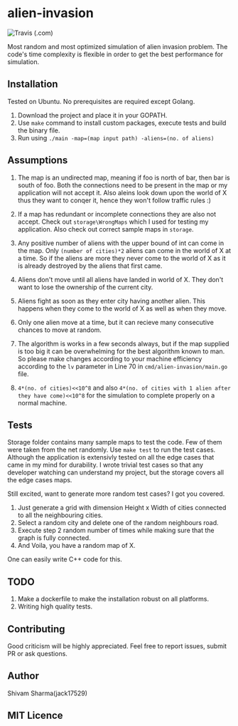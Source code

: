 # alien-invasion

![Travis (.com)](https://img.shields.io/travis/com/jack17529/alien-invasion)

Most random and most optimized simulation of alien invasion problem. The code's time complexity is flexible in order to get the best performance for simulation.

## Installation

Tested on Ubuntu. No prerequisites are required except Golang.

1. Download the project and place it in your GOPATH.
2. Use `make` command to install custom packages, execute tests and build the binary file.
3. Run using `./main -map=(map input path) -aliens=(no. of aliens)`

## Assumptions

1. The map is an undirected map, meaning if foo is north of bar, then bar is south of foo. Both the connections need to be present in the map or my application will not accept it. Also aleins look down upon the world of X thus they want to conqer it, hence they won't follow traffic rules :)

2. If a map has redundant or incomplete connections they are also not accept. Check out `storage\WrongMaps` which I used for testing my application. Also check out correct sample maps in `storage`.

3. Any positive number of aliens with the upper bound of int can come in the map. Only `(number of cities)*2` aliens can come in the world of X at a time. So if the aliens are more they never come to the world of X as it is already destroyed by the aliens that first came.

4. Aliens don't move until all aliens have landed in world of X. They don't want to lose the ownership of the current city.

5. Aliens fight as soon as they enter city having another alien. This happens when they come to the world of X as well as when they move.

6. Only one alien move at a time, but it can recieve many consecutive chances to move at random.

7. The algorithm is works in a few seconds always, but if the map supplied is too big it can be overwhelming for the best algorithm known to man. So please make changes according to your machine efficiency according to the `lv` parameter in Line 70 in `cmd/alien-invasion/main.go` file.

8. `4*(no. of cities)<<10^8` and also `4*(no. of cities with 1 alien after they have come)<<10^8` for the simulation to complete properly on a normal machine.

## Tests

Storage folder contains many sample maps to test the code. Few of them were taken from the net randomly.
Use `make test` to run the test cases.
Although the application is extensivly tested on all the edge cases that came in my mind for durability. I wrote trivial test cases so that any developer watching can understand my project, but the storage covers all the edge cases maps.

Still excited, want to generate more random test cases?
I got you covered.
1. Just generate a grid with dimension Height x Width of cities connected to all the neighbouring cities.
2. Select a random city and delete one of the random neighbours road.
3. Execute step 2 random number of times while making sure that the graph is fully connected.
4. And Voila, you have a random map of X.

One can easily write C++ code for this.

## TODO

1. Make a dockerfile to make the installation robust on all platforms.
2. Writing high quality tests.

## Contributing

Good criticism will be highly appreciated. Feel free to report issues, submit PR or ask questions.

## Author

Shivam Sharma(jack17529)

## MIT Licence
